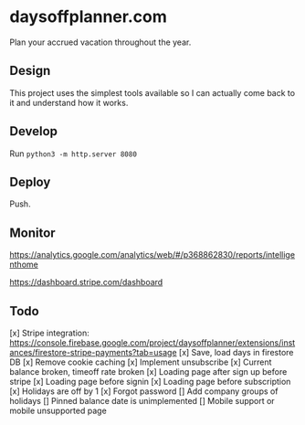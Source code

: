 # daysoffplanner.com
Plan your accrued vacation throughout the year.

## Design
This project uses the simplest tools available so I can actually come back to it and understand how it works.

## Develop
Run `python3 -m http.server 8080`

## Deploy
Push.

## Monitor
https://analytics.google.com/analytics/web/#/p368862830/reports/intelligenthome

https://dashboard.stripe.com/dashboard

## Todo 
[x] Stripe integration: https://console.firebase.google.com/project/daysoffplanner/extensions/instances/firestore-stripe-payments?tab=usage
[x] Save, load days in firestore DB
[x] Remove cookie caching
[x] Implement unsubscribe
[x] Current balance broken, timeoff rate broken
[x] Loading page after sign up before stripe
[x] Loading page before signin
[x] Loading page before subscription
[x] Holidays are off by 1
[x] Forgot password
[] Add company groups of holidays
[] Pinned balance date is unimplemented
[] Mobile support or mobile unsupported page